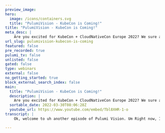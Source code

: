 ```yaml
---
preview_image:
hero:
  image: /icons/containers.svg
  title: "PulumiVision - KubeCon is Coming!"
title: "PulumiVision - KubeCon is Coming!"
meta_desc: |
    Are you excited for KubeCon + CloudNativeCon Europe 2022? We sure are! Matty is joined by Paris Pittman (Kubernetes Steering Committee) to take a l...
url_slug: pulumivision-kubecon-is-coming
featured: false
pre_recorded: true
pulumi_tv: false
unlisted: false
gated: false
type: webinars
external: false
no_getting_started: true
block_external_search_index: false
main:
  title: "PulumiVision - KubeCon is Coming!"
  description: |
    Are you excited for KubeCon + CloudNativeCon Europe 2022? We sure are! Matty is joined by Paris Pittman (Kubernetes Steering Committee) to take a look at the speaker lineup and other activities for the upcoming event!
  sortable_date: 2022-03-30T08:06:28Z
  youtube_url: https://www.youtube.com/embed/Tbl8XHR-1-o
transcript: |
    Ok, welcome to uh another episode of Pulumi Vision. Um Right now, I'm only welcoming you if you're watching this on replay because nobody's joined the stream yet. So we'll, when we see them pop in and just kind of get started. Yeah. Well, hello to uh people in the future watching this when it occurred in your past. Uh We are here today on Ploy Vision to talk about Cuban and cloud native Con Europe 2022 because I have been informed, I, as I understand we're not supposed to just call it coupon, right? Must always refer to it as coupon and cloud native Khan. But there is more to cloud native than Kubernetes wise. Uh Joining me, uh, here on Pulumi Vision is uh Paris, uh who is on the Kuti steering committee and has a long roster of uh expertise in the CNCF and in the community. Um Paris, how many coupons have you been to? Ok. We're just gonna, I'm sorry, we are gonna have to just call it coupon for the rest of this. Just pretend like auto expand it out every time I say it. But uh how many have you been to, um, I think this might be my ninth. Um, so I've been to most, except for, I think the Berlin and the first Seattle, I think, oh, someone says what is Cuban? Ok. Well, that's an interesting choice to join our, uh, you know, but that's ok. Cool. So, well, that, that's actually, yeah, what is, that's a good place, good place I need to, to, to, to start. Right. So, uh, coupon is, you know, uh yeah, coupon originated as like the Kubernetes conference. Uh And then the ecosystem flourished so much around it um As everybody knows, and now we all gather to talk about all things cloud native. Uh And it's really just full of camaraderie, showcasing um learning uh and so much more in multiple locations a year. Awesome. I'm just uh while you're doing that, I'm doing a little twitchy twitch thing. Um Trying to remember how to get into the stream manager. No, that's not what I want. Uh You know what? I'm not even into it right now. I want to get in there. So I'm gonna do right. I just wanted to, I need to check out. Um OK, cool. Anyway, fair enough. Uh Cool. So we're in there. So yeah, so we're gonna talk a little bit about uh UCAN uh Europe that's happening in Valencia in May. And did you say you've been to Spain before? I have not, I have never been to Spain and this is only my second coupon. I've never been to co Well, ok, it will only be my second in person coupon. So I participated in coupon. Eu last year. That was virtual. So, so I guess that you could say it's my third coupon. It's only my second time in, in person. And that's so that means we met at your first in person. We did. That is true. And, and it was at the very end of it too. So we just almost, almost missed it. It took the entire week, it took the entire week. Well, for busy people. Ok. Yeah, I, I thought Paris didn't like me too. So, yeah, but it's ok. So, um, so yeah, so it's happening in May in, in Valencia and Spain. But also virtually. So if you can't get yourself to Spain, uh if that's not feasible for you, you can absolutely participate virtually. And um what we're gonna do, I think what we were thinking would be fun is kind of take a look at. So there's tons and tons and tons of talks. Right. Right. So I thought it might be kind of fun to sort of spin a little bit through the schedule. I haven't looked at it super duper carefully. So there's, this will be a little bit of discovery for me. I don't know, Paris. Have you, have you dug into the schedule yet? Um, a little bit in certain areas that I'm really interested in, but definitely not others. I mean, just looking right now at the track list and I can't put leave. There's as many tracks, period. So, yeah. No, I, when I say dig in, I mean, maybe to the community track and to the maintainer track and um to other tracks that I'm deeply involved in. So I'm really looking forward to. Yeah. Yeah, I'm looking forward to seeing what you know about this too because I want to hear about some other tracks that I haven't dug into yet. So I will drop into the chat, you know, if the link, if you want to follow along, but also you'll see the um interesting uh I could not post to some channels. Um I don't know why it doesn't let me do certain things but OK, cool. Anyway, that's the link. Um For some reason it isn't letting me post this into the linkedin, but that's all right. That's cool. Um But if you are watching on the linkedin, you know what I'm talking about, you know, you can go to Pulumi slash coupon eu schedule. Um And that's what we're looking at. So it's kind of happening. So uh so first of all, so like Monday is like, it doesn't really start right away right, like the first day or two or some pre event. Yeah. Yeah, they're usually like the pre events, the get the party started the out like the offshoots of the community, the um the ecosystem players um, all kinds of learning sometimes all day tutorials and things like that. It's kind of like get, getting people up and running for the main show, um, which is, you know, obviously, uh, several tracks of talks. Um, but yeah, Monday is just getting people going and I think a lot of people come into town on Monday too. And, um, so, yeah, Monday is kind of like that get ready today. So, yeah, we see there's like a telco day a day, you know, they have security in Europe, you know, so sort of like me, I will definitely be there probably at the security one. Yeah, definitely getting security on additional registration and fee is required. Are you, are you prepared to do that? Ok. I don't want you to show up and be like, I'm Paris. Y'all let me in 10 is gonna be so good y'all. There's so many experts in this for this. So I think it's just a really important, um really important topic obviously hot on the heels of love for Jay and so many other incidents. So, um I think a lot of folks will get value out of that for sure. I'm gonna drop in the chat here in case you see it, this is the actual details about that particular part of the event. They they, you know, because again, they're sort of their own mini things. So if you want to kind of see who's actually now I'm looking like, yeah, if they've listed, said the program was gonna be listed. So, um, is there a way that you can, I don't know whatever one thing at a time? Ok, cool. Um, and then the, the, the, that's, uh, the second day is kind of the same way, right? The first two days, Monday and Tuesday are these like, pre days, right. So, I mean, Monday also does have one thing that's not listed there, which is the Cotis contributor Summit. Um We have a ton of folks on the Cotti side right now who are organizing some um something a little lighter than what we usually do. We usually put on like a three ring circus um on, I mean, honestly, it's a thing like it's un conferences, scheduled talks. I mean, we just have our own rodeo for the most part with tons of upstream maintainers. Like this is their place to gather and talk and be heard and um voice concerns and even a and accolades and awards and like everything under the sun. So, yeah, when I say three ring circus, it was definitely a three ring circus. So a fun one. Yeah, I love it. So, uh this year though, we have a ton of um of eu folks that are organizing um still like a half day plus a social. Uh If folks that are listening right now are um Kubernetes contributors, contributor Summit and Kubernetes Slack will have a ton of info for you. Um, check it out and listen up for more news. Awesome. Well, that's fun. And what do you, is there any kind of requirement to participate in that? Do you have to have a commit to Kubernetes or? It, it depends this year, um, sometimes depending on the discussion topic and things like that, given that there's 60,000 contributors, period. Um, we could, we could literally have our own, you know, like our own five days, right? So, um there's capacity constraints and things like that. So it just depends though on the content I think, I think this year it's much lighter, like I said, so, um it might be, you know, more open. Um But yeah, definitely Cot's Slack Channel. Um We can even talk about later on like how if folks want to get involved and how they can get involved but keep, keep eye on the prize for Cub Con. But so this is still Tuesday. So we're just gonna, uh I'm just sort of looking because I'm gonna need dinner to myself. So I'm, I'm gonna be there like I get in like on Saturday because I wanted to give myself a little time to, you know, get like adjusted a minute since I've done international travel, right the beach. So on the beach and then, uh, but maybe I have to see what there is to these, these, these, you know, Tuesday, you know, and uh we got a bunch of things happening. But let's go. Ok. So, but Wednesdays like this is when the real, this is the, the meat, if you will or maybe that's not included. If you don't eat meat doesn't mean about you have to eat it. But this is the core, this is the, the, well, you don't sleep on the lightning talks the night prior though. Ok. So they're, oh, I see. So they're the night before. these are, are these, uh these are just part of, if you're, if you've got a registration, you can do these, these are not separate. Exactly. Yeah. So don't sleep, don't sleep on those. There's nothing like, I mean, you know, of all people that like folks that can do a nugget in 10 minutes are, so let's take a look now because I, I'm gonna kind of be into this. All right. So we got uh oh, see already. This is, I'm, I'm intrigued because this is, this is near and dear to my heart, which is why happened instead of whodunit avoiding the term human error. Yes, absolutely. Uh We talk about Sydney Decker and safety too. So, well, I know what I am doing at uh 17 30 on that Monday. So I hope uh or no Tuesday. So that's already done. Yeah, I, well, they're all right after each other. I don't think you really duck in for one lightning talk. You kind of do them all. But I see a log for talk too. Where's the log? Of course. So I feel like that's gonna be, I feel like supply chain security and there's probably going to be even more log for J references at this event. We're gonna do that so much. Oh This is interesting too. I love that, like as a community person. So you've got uh Sam talking about running a local CNCF chapter. Um That's always interesting to me, but I think, oh, I love this beginning to maintain her, the journey of a student. So in um in and so many other projects. So these are fascinating. So, yeah, we will definitely uh I will, I will find my way to these Lightning Talks without a question. Um All right. So we do have some of these key. So some of these key notes were, oh, some of them are still TBD. OK. So watch this space. Um People have a shot, a keynote shot. So OK, so we've got, so some of these are just kind of the, these keynotes, right? Are, are really about uh what, what, what do you got? OK. So we got Priyanka just sort of opening remarks, not, not to dismiss, but like, that's just a, you know, you have to have that right? And I'm sure they'll be great. Um We don't really know what she's gonna talk about. What's that is a great public speaker too? So I'm sure it's gonna be good. Um So we've got uh we're not gonna dig into every single one. So I'm gonna kind of as I'm looking here if anything jumps out at me, but the same thing um for you Paris, if you're like, oh Alison's talk better jump out at you. Uh oh, there it is. Ok. Sorry I was I you were you. No, this is fantastic, right? So, and, and congrats to Alison for pulling this open, you know, early on keynote slot in here. That's pretty, pretty uh pretty awesome. Um And if you, you know, Allison was actually on our last episode of Pulumi Vision and there's, you know, maybe those things that we did the, we did the, we actually, it was your idea. It was, it was paris' idea we, we talked about uh and uh actually um uh Paul Jolly Dan, the one of the uh core contributors was on the street, like was in the chat. He and I are gonna like catch up in a couple of days because he's like, oh watching y'all go through it. I was taking furious notes about how to we could make this experience better for new people. So it was really fun. And I learned that rock code. Rock code is super into Q. By the way, I didn't even know. Did you know that before you told me? Oh, he loves it. It's like his favorite thing in the world. He's built so much stuff with it, which so it was super fun. So, yeah, go back. If you haven't, you didn't check that out, go uh go uh every, you know, that was fun. But anyway, so, yeah, so, OK, so, I mean, this is huge. Anybody who's doing anything with an open source project at any scale, right? Like, you can't just sort of wait for contributors to show up. So I'm fascinated to see that. Um I, yeah, Emily is a great speaker. Everybody here. This is gonna be an awesome, this is just the closing remarks. Oh, yeah. So that's just sort of winding things. Emily Fox, Fox also great Emily Fox who by the way is a new chair too. So I'm spinning up real quick uh because Paris mentioned how many tracks there are. So now granted, this is not all tracks because there's like registration which is not really a track and co located events but still or breaks. I sign up for the brakes track. Oh Literally, this is the hallway track. Oh By the way, virtual, the virtual hallway track is really fun too y'all. So virtual hallway track happens. Yeah, that happens in um CNCF Slack and a bunch of folks will get together and then, and then all of a sudden it's hundreds on a zoom hanging out. So if y'all are like, dang, I really want to go to Valencia, but I can't make it out for whatever reason which by the way might be me. Um I'll be hanging out with you virtually or on the beach if I make it out. So both. I mean, even if we, I, you know, I, I think I might, you know, have to pop into the virtual hallway track at least a little bit when we're there for sure. Connect with, with, uh, with the virtual folks. Um, but now we get into the tracks, right. So there's gonna, we, we clearly, you know, the stream is only so long we can't dig into every single one. But um we're just sort of, let's see. So things a couple of things. So uh oh, this just, I just kind of like the title of this one. as someone who gives a lot of conference talks, I'm always a sucker for like a clever title but not a too clever title, right? That's the, that's that fine balance. And I think this one to me, this one works West side CD. The Deployment ballet goes on, right. I'm into it. I may have to watch the go see this talk just for the title. Um Let's see. Uh We've got, yeah, a lot of these are, you know, like experience reports, which is great. Um And so this is the so brown is the student track, right? No security and Identity, which is the student track. I because oh there, it's almost the same color, that problem. There's so many tracks and only so many, there's only so many colors in the, in the pantone. Uh um OK. So where were we here? Ok. We're taking up, sorry. Uh If you're watching this, there's uh as I'm scrolling too quickly probably. Um ok, so we got virtual project office hours. Uh If you're into that project, I could see that being really helpful to be able to go, you know, project office hours are great for any kind of like if you're an engineer or if you're somebody that's managing because you can ask project maintainers quick questions that you need address right then. Um you can also learn how you can get involved outside of things like help wanted issues. Like that's, I think that's the real connection piece here. Uh In my opinion, like, I know everybody loves um you know, the technical talks and stuff like that. But I genuinely think at the heart of this community is a lot of that. Um just being able to connect with contributors and maintainers and, you know, people who are working on these things full time and part time and, and independently. So, um I think that's just like a true value add. So if you've never done one of those, you can always just go and sit and listen to like, what? Yeah, just check it out. What are people talking about? Yeah. Yeah, exactly. What are people talking about? Like where the project's gonna go, et cetera? So I was just never thought because like different people come to conferences in general but especially like something like cum for like lots of different things. Like sometimes I'm, you know, I am hands deep in, in using Kubernetes for example, or whatever tooling or whatever things is part of my day to day job. And I want, I, I'm looking for like some practical like, how did you solve this problem? How did you solve my problem? Right. But also that I'm because I'm looking and I'll tell you the talk that made me think about it to me. I also sometimes love watching talks that are about a use case that it's never occurred to me and I will never do. But it's fascinating because it's different. So like this Kubernetes for Mac, right? Like Aws Mac, you know, I mean, I'm like, this is not part of my life, but I probably really wanna go see this talk because it's not the same stuff I've heard about. Also, I feel like I should be logged in. I should be able to like actively uh I'm not logged in. I was like, we could be building my schedule right now if I would, this would be the more productive of this session. Yeah, I mean, I'm in a different, I'm in the wrong chrome instance. I'm in my work one, but it's not logged in to um Lennox Foundation. I mean, I could fix that actually. Um Actually, maybe we should do that. Hey, let's take a hot. Let's take a second here. I'm gonna stop sharing my screen for a minute because I don't know if anything is gonna show up that I don't want people to see um like security things because I also in case you missed uh when, when Ellie Diamond was on and she, I, you know, popped a shell on my laptop because I gave her, you know, administrator access to my Macbook. Clearly, security uh is a uh high priority. It looks like you should go to security con that he should. I am I am evidence just because you follow a lot of security people on Twitter doesn't mean that you actually know anything in your own life about security. Um log in with, come on one password. Oh my goodness. This is harder than it needed to be. Yeah. Well, while you're doing that, I'm gonna give kudos to the event chairs. So Jasmine Emily Ricardo, y'all rock, if you're listening out there and you're like, what's an event chair? These are the folks that run this conference, they give the uh yeses and the nos and they put together a fine program for us and really help us define um the community by this event. So um super shout out to them and all the hard work that they put into this. So it's so many hours and so many people to talk to. So it's really awesome. So what we're learning here is now when I now, since I am logged in now, I've got this little check box. Ticky box next to them so I can just tick what I wanna do also. And we'll talk about this later. You're speaking at this event, manage and we're not gonna promote my session just yet, but we will when we get to it. Um because you talking about earlier earlier, we're in here, we're talking, she's like, I don't know what you're talking about. I'm like, I'm talking about this overlay thing or whatever she goes. No, I mean that you're in your, in your talk. Not like what you're talking about at this very second. No, stop, no idea what Maddie's Cub talking. We're gonna get to that to that. Ok. So we were, um, it was ok, the co Ed for Mac, we're definitely gonna do that one for sure. I'm not saying you have to follow my own thing. But also this is again, all of our security friends. If they are watching this even an hour later are like Maddie. You're terrible, right? You, you, you, you gave Ally access to your computer. Now, you're telling everybody on the internet where you're gonna be at any given time, but it's ok. You're gonna be able to find me at Cuban. It's fine. We're good. Um Let's see. Uh Also if you are watching this in your speaker, you don't see me tick the little box. It doesn't mean that I'm not gonna come see your talk. This is what's jumping out of me right now. Um, dream what I, we have. Um, all right. So I'm gonna kind of skim a little bit. Let's see. Uh, because we're still only in the evening of the first day. Um, let's see. Any, uh, so much, so much stuff. Oh, you know, so I need to go see Justin speak, you know, Justin Cormick. Um, what's Justin speaking on? I'm already well ahead of you in my building right now. Yeah. Um, not two. Yeah, I don't even know what that is. Maybe I deep dive into something that's not relevant to my. Yeah, they, sorry, Justin. Well, I'll, I'll, I'll let, let someone else do that. Um, wait, what was this one? Ok. Disrupting the downtime continuum? Oh, what's, oh, yeah. See, I'm interested in that, like day two stuff, right. It's real easy to be bright and shiny. And then you're like, I, I'm, I'm, I'm old school ops, man. I'm like, how do we actually do this? So, that's cool. Um, I think that's all ops, you know what I mean? Um, I do, let's see. Uh I'm gonna do, I need to do more. I don't understand anything about prow and Paris was telling me something like, oh, we have this whole thing in pro, you should just do it, blah, blah, blah. And I was like, I don't, I don't know how to use prow. So, um, and this looks like the perfect talk for me. Yes, it is. It's a really good talk. So, yeah. No, if folks are out there, like, what's, what are they talking about? Pro is the Cotti homegrown C I CD system brought to you by our SIG testing crew and it's used now by so many projects. I think we're over 30 at this point and not just projects at CNCF but also Amazon Eks openshift, um a couple other cloud providers, Jenkins X. Um So you wanna talk about like bad ass checkout pro um And definitely they're looking for more maintainers and contributors too as well. So you can help change the change the, the coordination and the path of it. So uh that's a great talk to go to and, and kind of hear that overview. Um So yeah, I'll go with you. Yeah. And for, for, again from like uh you know, Pulumi perspective, I remember at, at L A, there were quite a few people like, you know, because some people talk about like, I want to understand this story because how does this fit into Infra Code and, and all those places too. So um I'm fascinated by that. So we'll check that one out. Let's see. Um This was I think even before Probo days. Yeah. All right. So Celeste is giving a talk about documentation. Yes, I'm just gonna go to that. So also everybody should go to any documentation or docs talk you can ever see because I guarantee you never know enough about this and you can never be better about it. Right. So, um, so this is my, my uh, yeah, I and any, you know, yes, go ahead and uh, sign up for that 10, what is this one pod security? So, yes, I was just about to say that Locky Talk. Yeah, for sure. Um, yeah, there's all sorts of reasons for that. Now, I will, I will say this as well. So for reference, Pulumi is a sponsor of at the, at, at this event and I will have some sponsor, booth duty responsibilities. So as much as I'm trying to build my schedule, I may find myself, uh, but I'm gonna try to work around it, but I my, my schedule, this is the other thing. Actually, I'm gonna give a recommendation for people. This is as a relatively professional conference goer or a conference goer that does it for a living a little bit. You're always better off building your schedule over extended because it tells you a couple of different things. So, first of all, it's, I, I always look at it as a, as being, uh, not conservative, right? Like, like, like, like put more things and I always like to think because maybe you're like, you go into a talk and you're like, oh, this and again, you shouldn't like if you're sitting in the front row, don't walk out on somebody's talk. But, you know, but you might even change your mind like later. You might be like, oh, you know what? I don't actually want to see that one now. And so you always wanna have all your, your stuff. Um, yeah, this, uh, booth, for example, I, I just, well, just put that on my list because I already know it's gonna be there. I'm gonna, you know, be handing out stuff handing out uh Pulumi. Uh So by the way, I can't tell you what it is. But uh my coworker Kat Cosgrove has provisioned some very exclusive first time ever Pulumi swag for this coupon event limited supply. Um We expect them to be all the rage. Uh And so make sure you, uh you know, find us as, as soon as possible because you'll uh all right. Um I'm not even checking the keynotes because you go to the keynotes, right? But I kind of, again, this is all about people. Yeah, I mean, for crying out loud tech is easy. People are hard. I'll go listen to Stephen and talk about that all day long, but really only for only for five minutes, I guess. What's the, the API is people? Oh, ok. But it's also only five minutes long doing a lightning lighting keynote, right? I kind of love it. They should do that more. Actually. Keynotes should like we should have more keynotes that are just, yeah, I mean, there's a reason that TED talks are the length they are. Right. That's all science. But I just love ignites. But that's a different story. That's not a lightning talk. That's just a different. Yeah, I do. I think that that's like an art form, in my opinion. It is. And I will tell also just again, if you're watching, like, I have a friend who doesn't do a lot of speaking anymore. But when he did, he, he much preferred ignites because he would get nervous giving a talk and an ignite, he could practice and do it exactly the same every time, beat by, beat by beat. And the longer the talk gets, the harder that is to do. But in an ignite, he was like, it was, he could memorize it but also not even memorize just the words but know the beats and it gave him a lot and then he gave amazing ignites because of that. They were perfect minor chaos and everyone is different. You know, it's basically talk track according to my slides is me doing it ignite. Don't, don't be me, be my friend Jerry. I did at one of the cons and it was about my favorite emojis on Tti Slack. And so yeah, if people want to know about how serious I am with my Lightning Talks, you can check out my emoji talk on youtube. I, most of my ignites are comedic in nature and that's the other thing because you can't really, nobody wants a 30 minute funny talk. That's just too much. Right. Like you, you, there's very few people unless you're deserving of a, you know, Netflix special, like, you know, you know, um, you, you, you don't get 30 minutes to be funny, but five minutes you can pull off. And one of my favorites that I did, that reminded me of, I did this at a chef few years ago and it was, uh, was it, it was like, oh, Dev Lollops and it was about automating gifts and chat and this was before there were bots, like giffy bots and stuff and what? And, and it was like, so I, I had a whole system of like how I did keyboard, like text expansion and curating them and all this stuff and I gave a talk about it and, you know. Yeah, but anyway, that has nothing to do with this. But anyway, the point uh ignites are awesome. Um There are no ignites at, uh, but there are lightning talks which are awesome. Um What else do we have here? Uh, fun with continuous compliance is continuous compliance. Really fun. I'm gonna find out. Um, hopefully somebody can make it fun. Yeah, let's see. Uh All right, we're gonna, we may look back through some things but I wanna make sure we get a chance to. Um, so, uh S cli OK, I mean, someone's got a worry about the, that stuff. Um, and those are probably some of the most important things that nobody, because they're not bright and shiny. But you'd be really mad if they did a crappy job. Um, so I'm looking forward to this talk and again it's, I work in community and stuff but I saw Nancy and Karen have this talk about what the hell does a community manager actually do? And, oh, for sure. Yeah. So, um, yeah, everyone just thinks that I think we Tweet, right? Or they think it's, or they think is community management. Yeah, it's all sorts of stuff. Um, except it's also happening at the same time as another. This is this always people, always my friends speaking at the same time and then I have to decide who I like better. Um Who is it? Well, it's Julie. So Julie Gunderson at Gremlin is an and Kareem at uh has, but Julie and Julie and I worked together at Pager Duty for years and well, felt like years maybe. But anyway, I don't know, I'm gonna check them both because remember you gotta have a backup. So we'll see this way. I can see who is nicer to me who buys me more cookies at coupon if it's Julie or Nancy. Um Neither. I hope probably nobody's buying it also is Valencia known for cookies. Maybe it's um, so, all right. Well, we've got a couple of things. Ok, so we got that going on. Um, we're just not gonna even talk about multi cloud right now because that's a, you got it, let's see. Uh cluster eight. OK. So this all looks, let's see. Um, distributed supply. And, yeah, I mean, oh, what is this cost management best? These are the things where I'm just like, where's the cost management, best practices? This one right here? Why COTIS can't get around fops cost management best practices? Hm. So, I don't know, I wanna check that one out. Actually, there is a new Fin Ups um um foundation under no actual foundation under Linux foundation. Yeah, that's what, that's what they're talking about. They said the OPS approach and the foundation which coined the word dedicated itself to so interesting. Um oh Maintainers tool kit. What is this? I'm not, that's something from the contributor strategy sig um to help other projects, just get um up and going and also, you know, what maintainers need to succeed and thrive and um do awesome things for the project. So it's great that we all are a community like that can collaborate together and um we can hear best practices and stuff like that. So Carolyn and Dawn are working on that and doing great things. So if you have a project out there go and see that it's definitely gonna be valuable. Excellent. Um This one I just had while you were saying that. So I love this, this understanding kubernetes through real world phenomenon and analogies. Yes, I always need ways to explain this better because as uh I think it was Ian cold water that coined it. But the someone asked me to explain Kubernetes to them. And now neither of us understands it. So we need to, you know, be better explain, which is, which is not a take on Cotti. It's just that sometimes we don't do great by explaining things. So any way to help explain things better? Also, as someone who has co cuddle as a license plate, do you know how often I have to explain Kubernetes to non-technical people? It's called every time someone gets in my car. So tell me like, well, let's tell us, tell us I want to know like, how do I explain it to people that like are not in that? Like I'm getting in your car right, right now? Ok. Well, if I have to explain Cotti to Paris Pittman, then you have been doing over her eye for nine. Ok. Cool. And remember this is different than you'd explain it to someone who wants to understand and not that people don't want to understand it, but it's the same thing, right? It's like it's more of the high level thing. And so what I usually say, as I say, OK, so, you know, you have websites and systems and applications and things that you use. So they all require, taught, you know, computers to think and not really think because computers don't really think, but they require things to run and they require hundreds upon hundreds upon hundreds. It's not just one big computer in the sky. There's lots and lots of tiny little computers that all do small, very specific things. And somehow we have to get all these tiny little specific computers to know who they need to talk to, what they're supposed to do and where they're supposed to do it. And Cooper helps us get that together. So usually though I just say it's a computer thing, I'm sorry, I'm a nerd and that's pretty much what most people are happy with. But any time I meet a developer, they're just like, tell me where to point my app. Well, but that's different. The developer is different though because developer actually, you know, like it's, it's uh they're like, don't explain it to me, just, just tell me um let's see. Uh oh Threat model. OK. So a light speed inter version, I like anything that's fast. Um Oh but see, OK, see, like I know, like I don't even necessarily really specifically care about, you know, how the like the tech behind it, but like, I love stories of interesting things like, you know, um like what, like again at that scale of like Xbox cloud gaming, like I just want to hear about it, right? Like cool when I went into the last day. Um I guess I should go to this party. Um And um all right, so we've got just again, I'm not even ticking off the keynotes because I just assume I'm gonna go to them. Um, because that's not really a decision point of which one. let's see, avoiding mistakes. Everyone does. Yes. From cloud naive to cloud native. Ok. I, but then the jokes. 00, and Max, Max works at that company that's doing the fin stuff too. Mhm. Um, oh, I mean, ok, sorry, I didn't even see this so I am a, ok, there's two reasons I'm gonna go see this talk. One is again, it's about anime or whatever and I'm not like huge in anime. Although you should know that if you want to work on the Dev team at Pulumi our Onboarding Docs do tell you to watch all of Neon Genesis Evangelion. Um, but that's, that's more different than that. But also Annie is amazing. So, like I've done other stuff before Annie got involved in. So Annie Tabas, she's given great talks. But also, um, I've done some, some. Really? Oh, I didn't know she was a Kaunda now. Neat. Ok. So, we're gonna go see that talk. What anime taught me about Kate's development. Um, let's see. Uh, well, we'll just go ahead because we're not gonna talk though. I, yeah, I know. Um, ok. So lessons learned from, I just, uh, too much to choose. Oh, yeah. Ok. On a, you know, we're gonna go see that one. Plus also. I, oh, except we have a problem and I knew this. So I have a conflict. There's another talk happening at the same time as this talk that I want to see and that talk is by this person, by this jackass Maddie Stratton and the wonderful person Whitney Lee. So I, I'm gonna have to. So I remember specifically saying, oh, going up against this. But yes, so we can take a minute to uh talk about my talk or that I am helping give, it's not just my talk um with uh Whitney from VM Ware. So the talk in the link I just, you know, sort of popped into there. So the talk a karaoke song that, well, it did start off. I will tell you the working title for this talk was I wish I were a K baller. Uh So it was like based on I wish like by kilo and, but then we're like, no, it's, you know, we kind of moved our way around but it did, it was all very uh sourced from, from, from karaoke. Uh But this isn't, well, this isn't the student track it. We, we think it should be applicable to kind of anybody that wants to check it out. And our approach is that you may or may not know this, but the cloud native landscape is kind of ridiculously big. There's a lot to it as Paris pointed out. It's not just Cober netti, not only is it not just Cober Netti, it's Kubernetes plus 11 billion other things. Uh It can be very intimidating, but we don't think that you should just give up. So uh we're gonna talk about because different people learn in different ways. So there's not one right way to learn cloud native, right? And so in our talk, we have some fictional learners to identify with who might come from a background similar to you or a different style. And they're all people who are trying to get better at uh Kubernetes and Cloud Native. Actually, we're being a little specific about Kubernetes in terms of this because again, there's just too much, we only have however much time and we're gonna kind of talk about different ways to um learn what your personal learning strategy might be and then what resources apply to that. We're gonna kind of Sprinkle in some anecdotes about real life, well known people in the community. So I don't know one of those might be Paris. You don't know that I'm gonna ask you this, but I'm gonna ask you how you learn this stuff. And if you give me a good enough answer, it'll be in the talk. Uh But that's the thing too because I think that stuff is helpful as well as well as Whitney and I both have different uh journeys that got us here. So this is just as well. It's not a, I don't want to say it's not a technical talk um it's a talk about learning, but it's specifically about how you can learn, how you can identify how you want to learn or how you learn best. And then what are some of the types of re so some of the specific resources even in the community around cloud native that will help you really level that up. So that's, that's what we're doing with that. Um And that's on Friday and, yeah, I guess I need to go to, oh my God. Now I got to scroll all the way back down. But if you're not interested in that you can go, I will laugh so hard if you miss your talk because you went to talk to the other talk. I will. Um, I'm not that new at this but new enough. Wait worded. No one else thought you would do that. I, I, uh, ok. Anyway, so we've got, um, yeah, starting your own course through the cloud landscape. I think you missed my talk too. But that's ok. I don't even know if I'm actually listed on the list. That's why you must be one of the TBD S. No, I'm not one of the TBD. Si Wish I was the TV D event chairs. Please give me a TV. D. No, I'm just kidding. So, what talk is I, I'm doing a panel and I don't know if I'm in the panel yet, but it's for the CNET steering committee. Ok. So, um, it's Yeah, it's just like a come and ask us questions session. So yeah. No, nothing. I'm just trying to find it. Nothing as entertaining as Whitney. And you doing karaoke in front of a live audience. So I don't know that we agreed to that. Oh, is it this the steering committee? A ma? OK. That's just, I think they just have, yeah, Christoph submitted it to Christoph if you're listening at us. 00, and so you have a similar problem like, so there's, there's three, I mean, ok, to be fair. Everybody, I just realized I was gonna say something a little cruddy, but I didn't mean it like everybody's going up against amazing people. But there are, you know, plus actually all these other amazing talks too, so not gonna get no one steering committee. Dang it. I, what I will tell you. So it's funny because you never know what. Yeah. So I remember I spoke at um this like kind of, I'm not gonna, not gonna name the event because I don't wanna, you know, but it was like this I till service management kind of the old school thing. And that the first year that they had a Devops track and they only had a couple talks in the des track. It wasn't even necessarily a track actually, it was just having and you'll see this because almost all, all, most of the Devops talks all happened at the same time, which was amazing. I'm like, really? So their track was simultaneous. Um, so three of the people who spoke at that and I, it doesn't matter if you know who they are, but I'll just, I'll tell you why this matters. So, one was Damon Edwards who's been part of the devops community for a long time. And if you're familiar with the term calms or Cams, Damon is one of the one who came up with it and he's a great speaker. Um And then there was J Paul Reed who is one of my favorite speakers to listen to about this stuff because he talks a lot about resilience and all these things and I looked at what his talk was and then there was me and my talk was basically like devops 101. No, no, no. So here's the deal. My room was standing room, only three people went to Paul's talk and maybe about 20 people went to Damon's and because it's the audience, right? Like these people, like they did like at a, at a, at a, you know, more dev ops oriented event, everybody would have been, you know, was it would want to hear about those things. But these were folks who had never even really understood any of it yet. And they're like, I just want to get a basic understanding and I was like, no, you really, but, but Paul is much smarter than me. So, um the point is anyway, you never know. Um Let's see, what else. How do we round out our Friday though? Um Let's see. Students as SRE that loves to see. Ok, so this is another journey I love journey talks. Um By the way, if you're thinking about submitting talks to events, telling your story while it might not seem interesting to you is interesting to a lot of people. Um So that's, that's a little pro tip on talk submission. Um As I said, what? I just like the whose story is not interesting. I said as, as I tell my head, I'm like me. My story is not interesting, you know, my the devil and oh, this is interesting. Cotti is in a manufacturing line. Oh, yeah. Again, back to my thing where I'm like, I want to see the weird stuff you do or not the weird stuff but the non, the stuff that people, you know, the, the non, the atypical examples but actually are probably much more real world. Oh, now, oh, well, you know what I feel like this talk is very similar. They're also talking about navigating the CNCF landscape, but we're talking about charting a course which I guess they're both, they're both nautical puns so similar. There sounds similar and so is awesome. So is, 000, well, there's, there's a whole panel on here. Ok. So yeah, we're gonna end the day with a panel that's the navigating, the navigating 10, that's a panel. Yeah, you, yeah, you, it looks like you and Whitney are doing a story and they're probably doing, um, a panel. Interesting. Yeah, and that would be nice to end, end the week with, I think. Ok, so, yeah, let's see your schedule. Ok. Um, ok. Sketch. Um, schedule. Oops. Now, let's see what it looks like. I'm trying to figure out how to see my own schedule. Simple expanded grid. You must be registered my schedule. There it is. Ok. So here's what we're doing. Um Why do I have all these friends? Why, why, how did you decide I'm friends with these people? I probably, I am for the most part, but I don't, I don't even know what that means. Oh, I wonder if it's because you clicked their session and they're speaking at that session also. Ske is not just like, I think your sketch account is broader than this. So like they may be like connections I've had from previous events like, I mean, Carolyn and I would be, I mean, like that's legit. But um and I guess, you know, Chris Swarts. Ok. I'm just kidding. Chris is great. All these people are fine, but I, yeah, or maybe they added me and it's like, I don't know how it works. We'll figure that out. All right. So here's what we got, we're gonna do this lightning talk that I'm fascinated by these two lightning talks are great. We're gonna see about. So that just means you should just sit there through the whole I'm going to talk and I really, now the thing is I feel like I'm gonna, actually, we're gonna go look at this in a minute and I wonder if as a speaker, you see how many people added you because then I kind of wanna, like, make sure to add people to gas them up a little bit too, like, like, or not add them but like same thing like these lightning talks just jumped at me, but obviously I'm gonna see all the lightning talks. Yeah, I'm not gonna get up and come back 15 minutes later for this. Um, but ok, and then we've got this and again, the same thing, I don't have my, the keynotes and stuff on here and I will have to see how my, you know, other responsibilities go. But ok, so we got our Kubernetes for Mac. We're gonna talk about downtime the pro one for sure. Um Yeah, look at this. I mean, I, I'm, I don't know, I don't know how I'm gonna clone myself. We're gonna have like a Michael Keaton multiplicity thing going on. Uh, you know, and actually with my luck, I'm gonna get scheduled for booth duty at exactly this time. So that I don't have actually, that would be lucky because then I don't have to choose among people. I was gonna say you could just do, do a few minutes of each because knowing that you'll have the recording. That's true. If I just, yeah, but I won't sit up front. Yeah, exactly. Which is, which I will say. So when my friends are giving talks or not even my friends, but people just in, in general, I like to sit in the front row and be, like, really supportive and positive. Right. Like, I just, like, sit there and, like, give big smiles and, like, gas people up, but I won't do that if I know I'm only gonna be there for a little bit. So, um, ok. Uh, again, I got to decide between the two. Um, the fin ups. Uh, again, I've got a conflict but we'll figure it out. Yeah. But, well, I get the two, right? See the service, the Xbox one. But also the analogy. I'm, I'm sorry, I'm probably gonna end up with the analogy one. But, you know, again, well, whoever scheduling booth time at Pulumi listen up Matt needs to be scheduled so he can get out of his conflicts. So, ok, so now that said if I go to, so if I went back to the schedule, I wanna see what I see as a speaker. Manage and promote your session. Let's see. What can we do here? Oh, there we go. So it tells me who's, uh, added it. So it matters to do that. So you should definitely doesn't mean go and add everybody because I mean, you can, I mean, I don't know, I'm not here to tell you how to live your life. Um, you clearly are a little bit, a little bit, but, yeah, 14 attendees have added your session. Um, cool. That's a good start. Hey, private edit. Oh, they edit it three times. I'm just kidding. Um Awesome. I don't see Paris Pitman on here. So, you know, you can go to hell. Um, but you're like, I'm not going to that. You're like, I'm going out, sorry. It's like a no, I'm, I'll have my team Whitney shirt on. Yeah. Well, that's fine. That's good as well. You should as well. You should. Um So we're, we're actually, yeah, so, so we kind of talked a little bit about the schedule and the events but, um, there's, you know, not for nothing, you know, things are happening in the world. I mean, things have been happening for a few years. But yeah, I mean, he, that's one of the main reasons why I still haven't officially booked all my stuff. Um, but I mean, I'm going this, I mean, virtually or on site, right? Like this is our thing, our time to be together and shine as a community and there's nothing like, um being together in not great times. So, um it's, I think, you know, for me it's, that's kind of pulling me in the direction of go. Um, you know, but I think I'll make the final call in a week or so. And I know plenty of people that have made calls one way or the other already and al also other people still in my spot. So, um, it's, it is what it is. Right. And, and I think that's kind of how we've been for lots of reasons. Just that's been real life conferences. I mean, people were doing that with coupon eu last year and even with L A with North America, it's like for all sorts of reasons. Um We just live in very adaptable times but, but we've moved ourselves, you know, from, uh from our community and our conference perspective to really enable for participation in lots of different ways. Um wherever that, wherever that can come in, I think that's just also born from open source too, which is so amazing. I mean, that's like a pillar of our community and just being always open and asym and distributed. And, um but did we really do it that well with conferences before? Made us do it? Yeah, definitely not. Um But I definitely think, you know, out of all of the industries, we had it a little bit, probably had it a little bit better. Um And I think that the Linux Foundation's event staff is far none. Um They're the best, pretty much in the land, in my opinion. Um And they put on great events and I think that it's all like the Cuban in Los Angeles was so fabulous with the COVID restrictions and um the safety measures and everything like that. So I've really appreciated that event a ton. So, um that's definitely, again, what's pushing me towards the go knowing that they had that kind of past precedence experience now with um running these kinds of events. So I think that's what helps me towards the, the go the go side. So I and III, I think it's interesting, there's a few things and this, this goes specific to the coupon events, but just in general, and as someone who has been heavily involved in attending and also planning and organizing conferences at all sorts of different levels of that. Um The one thing I've said since the beginning of us doing virtual events in 2020 is that I don't wanna see us uh go backwards, like because there is a huge amount of access to these events for people that can't get on a plane or, or, you know, can't do that. And I know we love seeing our friends in person and there's a lot that happens with that. And I just was um very hopeful, although pessimistic, I'll admit that this, you know, that we weren't gonna then immediately go back to the way they were. But I think these events are actually great examples of that. No, and II I, I'm hopeful and beyond hopeful. Just I, I believe it to be true that this, you know, I have, I have my thoughts on what it means to have a hybrid conference. And I don't know that that's 100% true. But this both virtual and in person and having this inclusivity of, of all the types of participants, uh especially at least for coon, I think that's just how it's always gonna be. That's just, that's what a conference is now. And I think that's, you know, what I drive for for, you know, like DEV upstate Chicago that I run. Like we, we're basically saying the bar has been also been raised. We can't have an in person conference where we just throw up a live stream and say cool, that's what it was right now. We've done that because besides it being the right thing to be able to invite people and make it accessible to them. It makes the experience, but it just enriches everybody. So um Paris thank you for, for joining me here on, on the stream. Um If you uh this was a, this was what I did. I did. We will uh we, we're prepared and ready to go. We'll be back here on Pulumi Vision on Thursday at our usual time. So we usually do Pulumi Vision on Thursdays at noon uh Pacific and we have our one offs like this sometimes. Um We may be adjusting our regular cadence. We're, we're talking about that. But anyway, but if you do uh tune in here on Pulumi Vision on Thursday, uh I will not have a guest. So if that, you know, but it's just gonna be be me going solo, but we're gonna be doing a full stack. Pulumi I guess we might call it. Um As much as I don't like the term full stack, but it's fine. We're gonna, but I'm gonna be using. What's that? Is this like an up and running? No, what I'm doing is so, so, uh my, my buddy Coworker, uh Christian Eno, wrote a great blog post about deploying the me stack on digital Ocean using Pulumi. And so I'm just gonna kind of go through the stuff he did with that and that's what we're gonna do. We're gonna sort of get, get a burn app, you know, running out on do using Pulumi and those are all the pieces and it'll be, it'll be fun. So, my favorite type of stream to do is one where someone else has done all the work and I'm just following along. Um Honestly, I think that's great. We talked about that earlier during like that stuff is so valuable to people. So I love it. That's awesome. Well, so thanks for tuning in to Pulumi Vision. Uh Don't forget to push the subscribe or follow or whatever button is on whatever social platform you're watching this on. Just do that and uh we will see you on the internet.

---
```

